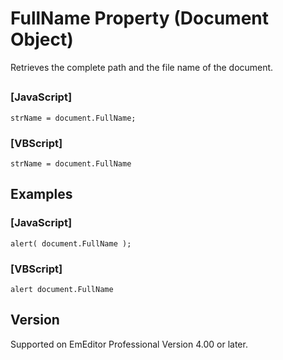 # FullName Property (Document Object)

Retrieves the complete path and the file name of the document.

## 

### \[JavaScript\]

```
strName = document.FullName;
```

### \[VBScript\]

```
strName = document.FullName
```

## Examples

### \[JavaScript\]

```
alert( document.FullName );
```

### \[VBScript\]

```
alert document.FullName
```

## Version

Supported on EmEditor Professional Version 4.00 or later.
